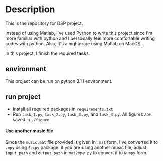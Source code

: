 # Description
This is the repository for DSP project. 

Instead of using Matlab, I've used Python to write this project since I'm more familiar with python and I personally feel more comfortable writing codes with python. Also, it's a nightmare using Matlab on MacOS... 

In this project, I finish the required tasks.


## environment
This project can be run on python 3.11 environment.
## run project

- Install all required packages in `requirements.txt`
- Run `task_1.py`, `task_2.py`, `task_3.py`, and `task_4.py`. All figures are saved in `./figure`.
#### Use another music file
Since the `music.mat` file provided is given in `.mat` form, I've converted it to `.npy` using `Scipy` package. if you are using another music file, adjust `input_path` and `output_path` in `mat2mpy.py` to convert it to `Numpy` form.